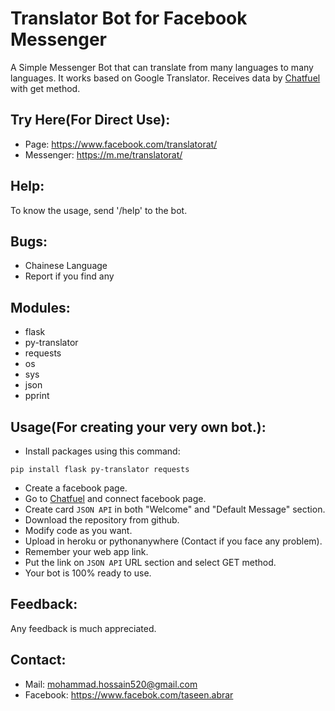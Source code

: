 # Translator Bot for Facebook Messenger

A Simple Messenger Bot that can translate from many languages to many languages. It works based on Google Translator. 
Receives data by [Chatfuel](https://www.chatfuel.com/) with get method.


## Try Here(For Direct Use):
  * Page: https://www.facebook.com/translatorat/
  * Messenger: https://m.me/translatorat/


## Help:
To know the usage, send '/help' to the bot.


## Bugs:
  * Chainese Language
  * Report if you find any


## Modules:
  * flask
  * py-translator
  * requests
  * os
  * sys
  * json
  * pprint


## Usage(For creating your very own bot.):
  * Install packages using this command:
  ```
  pip install flask py-translator requests
  ```
  * Create a facebook page.
  * Go to [Chatfuel](https://www.chatfuel.com/) and connect facebook page.
  * Create card `JSON API` in both "Welcome" and "Default Message" section.
  * Download the repository from github.
  * Modify code as you want.
  * Upload in heroku or pythonanywhere (Contact if you face any problem).
  * Remember your web app link.
  * Put the link on `JSON API` URL section and select GET method.
  * Your bot is 100% ready to use.


## Feedback:
Any feedback is much appreciated.


## Contact:
  * Mail: mohammad.hossain520@gmail.com
  * Facebook: https://www.facebok.com/taseen.abrar
